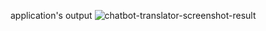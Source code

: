 application's output
![chatbot-translator-screenshot-result](https://github.com/user-attachments/assets/5ffdfa38-bf7d-4a69-b2ff-a7c5e9a63edf)
